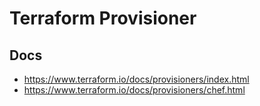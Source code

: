 # Terraform Provisioner
## Docs
* https://www.terraform.io/docs/provisioners/index.html
* https://www.terraform.io/docs/provisioners/chef.html
